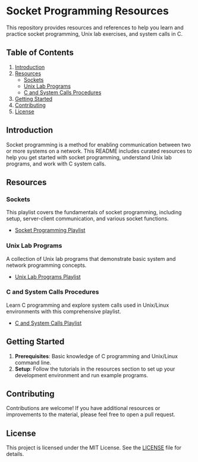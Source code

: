 # Socket Programming Resources

This repository provides resources and references to help you learn and practice socket programming, Unix lab exercises, and system calls in C.

## Table of Contents
1. [Introduction](#introduction)
2. [Resources](#resources)
   - [Sockets](#sockets)
   - [Unix Lab Programs](#unix-lab-programs)
   - [C and System Calls Procedures](#c-and-system-calls-procedures)
3. [Getting Started](#getting-started)
4. [Contributing](#contributing)
5. [License](#license)

## Introduction
Socket programming is a method for enabling communication between two or more systems on a network. This README includes curated resources to help you get started with socket programming, understand Unix lab programs, and work with C system calls.

## Resources

### Sockets
This playlist covers the fundamentals of socket programming, including setup, server-client communication, and various socket functions.
- [Socket Programming Playlist](https://www.youtube.com/playlist?list=PLPyaR5G9aNDvs6TtdpLcVO43_jvxp4emI)

### Unix Lab Programs
A collection of Unix lab programs that demonstrate basic system and network programming concepts.
- [Unix Lab Programs Playlist](https://www.youtube.com/playlist?list=PL-h2d-ymoxlu6TBw1VBHt_x7vJCKqGC_4)

### C and System Calls Procedures
Learn C programming and explore system calls used in Unix/Linux environments with this comprehensive playlist.
- [C and System Calls Playlist](https://youtube.com/playlist?list=PLfqABt5AS4FkW5mOn2Tn9ZZLLDwA3kZUY)

## Getting Started
1. **Prerequisites**: Basic knowledge of C programming and Unix/Linux command line.
2. **Setup**: Follow the tutorials in the resources section to set up your development environment and run example programs.

## Contributing
Contributions are welcome! If you have additional resources or improvements to the material, please feel free to open a pull request.

## License
This project is licensed under the MIT License. See the [LICENSE](LICENSE) file for details.
